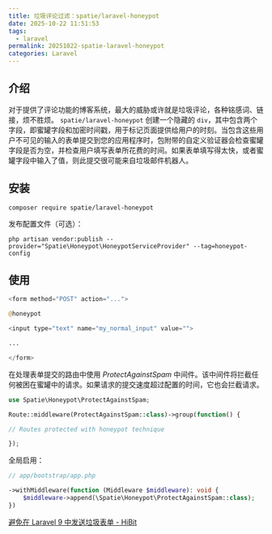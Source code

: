 ```yaml
---
title: 垃圾评论过滤：spatie/laravel-honeypot
date: 2025-10-22 11:51:53
tags:
  - laravel
permalink: 20251022-spatie-laravel-honeypot
categories: Laravel
---
```

## 介绍

对于提供了评论功能的博客系统，最大的威胁或许就是垃圾评论，各种铭感词、链接，烦不胜烦。 `spatie/laravel-honeypot` 创建一个隐藏的 `div`，其中包含两个字段，即蜜罐字段和加密时间戳，用于标记页面提供给用户的时刻。当包含这些用户不可见的输入的表单提交到您的应用程序时，包附带的自定义验证器会检查蜜罐字段是否为空，并检查用户填写表单所花费的时间。如果表单填写得太快，或者蜜罐字段中输入了值，则此提交很可能来自垃圾邮件机器人。

## 安装

```shell
composer require spatie/laravel-honeypot
```

发布配置文件（可选）：

```shell
php artisan vendor:publish --provider="Spatie\Honeypot\HoneypotServiceProvider" --tag=honeypot-config
```

## 使用

```php
<form method="POST" action="...">

@honeypot

<input type="text" name="my_normal_input" value="">

...

</form>
```

在处理表单提交的路由中使用 _ProtectAgainstSpam_ 中间件。该中间件将拦截任何被困在蜜罐中的请求。如果请求的提交速度超过配置的时间，它也会拦截请求。

```php
use Spatie\Honeypot\ProtectAgainstSpam;

Route::middleware(ProtectAgainstSpam::class)->group(function() {

// Routes protected with honeypot technique

});
```

全局启用：

```php
// app/bootstrap/app.php

->withMiddleware(function (Middleware $middleware): void {  
    $middleware->append(\Spatie\Honeypot\ProtectAgainstSpam::class);  
})
```

[避免在 Laravel 9 中发送垃圾表单 - HiBit](https://www.hibit.dev/posts/63/avoid-forms-spamming-in-laravel-9)